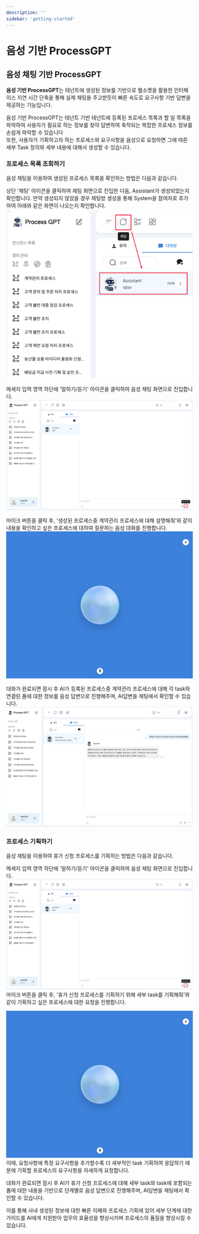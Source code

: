 ```yaml
---
description: ''
sidebar: 'getting-started'
---
```


# 음성 기반 ProcessGPT

## 음성 채팅 기반 ProcessGPT

**음성 기반 ProcessGPT**는 테넌트에 생성된 정보를 기반으로 웹소켓을 활용한 인터페이스 지연 시간 단축을 통해 실제 채팅을 주고받듯이 빠른 속도로 요구사항 기반 답변을 제공하는 기능입니다.<br>

음성 기반 ProcessGPT는 테넌트 기반 테넌트에 등록된 프로세스 목록과 할 일 목록을 파악하여 사용자가 필요로 하는 정보를 찾아 답변하여 축적되는 복잡한 프로세스 정보를 손쉽게 파악할 수 있습니다 <br>
또한, 사용자가 기획하고자 하는 프로세스와 요구사항을 음성으로 요청하면 그에 따른 세부 Task 정의와 세부 내용에 대해서 생성할 수 있습니다.


### 프로세스 목록 조회하기

음성 채팅을 이용하여 생성된 프로세스 목록을 확인하는 방법은 다음과 같습니다.

상단 '채팅' 아이콘을 클릭하여 채팅 화면으로 진입한 다음, Assistant가 생성되었는지 확인합니다. 만약 생성되지 않았을 경우 채팅방 생성을 통해 System을 참여자로 추가하여 아래와 같은 화면이 나오는지 확인합니다.<br>
![](../../uengine-image/process-gpt/voice-chat/1.채팅화면.png)

메세지 입력 영역 하단에 '말하기/듣기' 아이콘을 클릭하여 음성 채팅 화면으로 진입합니다.<br>
![](../../uengine-image/process-gpt/voice-chat/2.음성채팅진입.png)

마이크 버튼을 클릭 후, '생성된 프로세스중 계약관리 프로세스에 대해 설명해줘'와 같이 내용을 확인하고 싶은 프로세스에 대하여 질문하는 음성 대화를 진행합니다.<br>
![](../../uengine-image/process-gpt/voice-chat/3.음성채팅.png)

대화가 완료되면 잠시 후 AI가 등록된 프로세스중 계약관리 프로세스에 대해 각 task와 연결된 폼에 대한 정보를 음성 답변으로 진행해주며, AI답변을 채팅에서 확인할 수 있습니다.<br>
![](../../uengine-image/process-gpt/voice-chat/4.목록조회.png)

### 프로세스 기획하기

음성 채팅을 이용하여 휴가 신청 프로세스를 기획하는 방법은 다음과 같습니다.

메세지 입력 영역 하단에 '말하기/듣기' 아이콘을 클릭하여 음성 채팅 화면으로 진입합니다.
![](../../uengine-image/process-gpt/voice-chat/2.음성채팅진입.png)
마이크 버튼을 클릭 후, '휴가 신청 프로세스를 기획하기 위해 세부 task를 기획해줘'와 같이 기획하고 싶은 프로세스에 대한 요청을 진행합니다.<br>

![](../../uengine-image/process-gpt/voice-chat/3.음성채팅.png)
이때, 요청사항에 특정 요구사항을 추가할수록 더 세부적인 task 기획하여 응답하기 때문에 기획할 프로세스의 요구사항을 자세하게 요청합니다.

대화가 완료되면 잠시 후 AI가 휴가 신청 프로세스에 대해 세부 task와 task에 포함되는 폼에 대한 내용을 기반으로 단계별로 음성 답변으로 진행해주며, AI답변을 채팅에서 확인할 수 있습니다.<br>

이를 통해 사내 생성된 정보에 대한 빠른 이해와 프로세스 기획에 있어 세부 단계에 대한 가이드를 AI에게 지원받아 업무의 효율성을 향상시키며 프로세스의 품질을 향상시킬 수 있습니다.